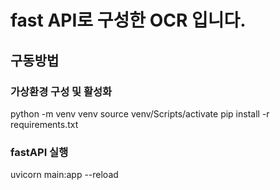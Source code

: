 # fast API로 구성한 OCR 입니다.

## 구동방법

### 가상환경 구성 및 활성화

python -m venv venv
source venv/Scripts/activate
pip install -r requirements.txt

### fastAPI 실행

uvicorn main:app --reload
